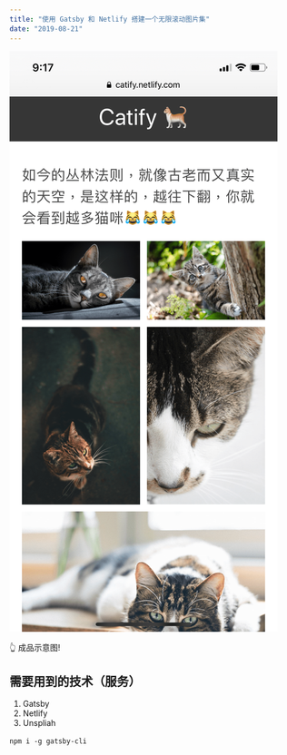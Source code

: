 ```yaml
---
title: "使用 Gatsby 和 Netlify 搭建一个无限滚动图片集"
date: "2019-08-21"
---
```


![Catify](./catify.png)

👆 成品示意图!

## 需要用到的技术（服务）

1. Gatsby
2. Netlify
3. Unspliah

`npm i -g gatsby-cli`
